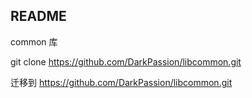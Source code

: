 


## README

common 库

git clone https://github.com/DarkPassion/libcommon.git

迁移到 https://github.com/DarkPassion/libcommon.git


